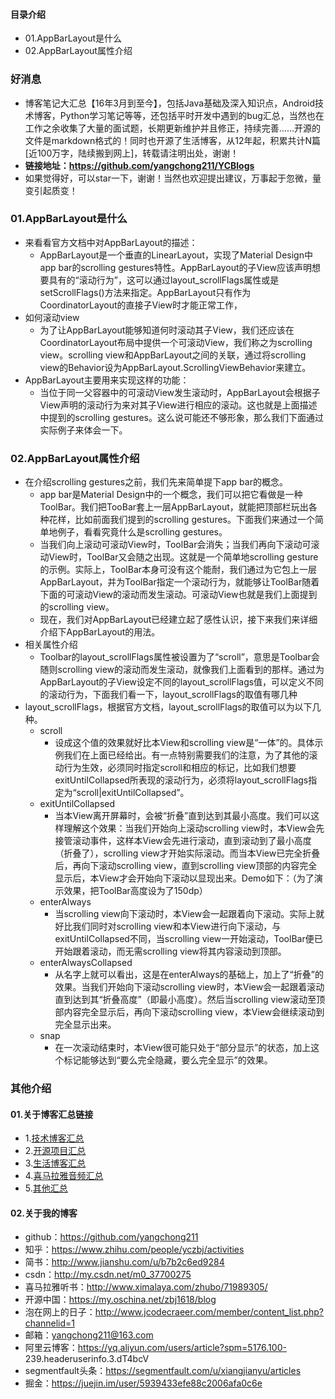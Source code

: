#### 目录介绍
- 01.AppBarLayout是什么
- 02.AppBarLayout属性介绍


### 好消息
- 博客笔记大汇总【16年3月到至今】，包括Java基础及深入知识点，Android技术博客，Python学习笔记等等，还包括平时开发中遇到的bug汇总，当然也在工作之余收集了大量的面试题，长期更新维护并且修正，持续完善……开源的文件是markdown格式的！同时也开源了生活博客，从12年起，积累共计N篇[近100万字，陆续搬到网上]，转载请注明出处，谢谢！
- **链接地址：https://github.com/yangchong211/YCBlogs**
- 如果觉得好，可以star一下，谢谢！当然也欢迎提出建议，万事起于忽微，量变引起质变！



### 01.AppBarLayout是什么
- 来看看官方文档中对AppBarLayout的描述：
    - AppBarLayout是一个垂直的LinearLayout，实现了Material Design中app bar的scrolling gestures特性。AppBarLayout的子View应该声明想要具有的“滚动行为”，这可以通过layout_scrollFlags属性或是setScrollFlags()方法来指定。AppBarLayout只有作为CoordinatorLayout的直接子View时才能正常工作，
- 如何滚动view
    - 为了让AppBarLayout能够知道何时滚动其子View，我们还应该在CoordinatorLayout布局中提供一个可滚动View，我们称之为scrolling view。scrolling view和AppBarLayout之间的关联，通过将scrolling view的Behavior设为AppBarLayout.ScrollingViewBehavior来建立。
- AppBarLayout主要用来实现这样的功能：
    - 当位于同一父容器中的可滚动View发生滚动时，AppBarLayout会根据子View声明的滚动行为来对其子View进行相应的滚动。这也就是上面描述中提到的scrolling gestures。这么说可能还不够形象，那么我们下面通过实际例子来体会一下。


### 02.AppBarLayout属性介绍
- 在介绍scrolling gestures之前，我们先来简单提下app bar的概念。
    - app bar是Material Design中的一个概念，我们可以把它看做是一种ToolBar。我们把TooBar套上一层AppBarLayout，就能把顶部栏玩出各种花样，比如前面我们提到的scrolling gestures。下面我们来通过一个简单地例子，看看究竟什么是scrolling gestures。
    - 当我们向上滚动可滚动View时，ToolBar会消失；当我们再向下滚动可滚动View时，ToolBar又会随之出现。这就是一个简单地scrolling gesture的示例。实际上，ToolBar本身可没有这个能耐，我们通过为它包上一层AppBarLayout，并为ToolBar指定一个滚动行为，就能够让ToolBar随着下面的可滚动View的滚动而发生滚动。可滚动View也就是我们上面提到的scrolling view。
    - 现在，我们对AppBarLayout已经建立起了感性认识，接下来我们来详细介绍下AppBarLayout的用法。
- 相关属性介绍
    - Toolbar的layout_scrollFlags属性被设置为了“scroll”，意思是Toolbar会随则scrolling view的滚动而发生滚动，就像我们上面看到的那样。通过为AppBarLayout的子View设定不同的layout_scrollFlags值，可以定义不同的滚动行为，下面我们看一下，layout_scrollFlags的取值有哪几种
- layout_scrollFlags，根据官方文档，layout_scrollFlags的取值可以为以下几种。
    - scroll
        - 设成这个值的效果就好比本View和scrolling view是“一体”的。具体示例我们在上面已经给出。有一点特别需要我们的注意，为了其他的滚动行为生效，必须同时指定scroll和相应的标记，比如我们想要exitUntilCollapsed所表现的滚动行为，必须将layout_scrollFlags指定为“scroll|exitUntilCollapsed”。
    - exitUntilCollapsed
        - 当本View离开屏幕时，会被“折叠”直到达到其最小高度。我们可以这样理解这个效果：当我们开始向上滚动scrolling view时，本View会先接管滚动事件，这样本View会先进行滚动，直到滚动到了最小高度（折叠了），scrolling view才开始实际滚动。而当本View已完全折叠后，再向下滚动scrolling view，直到scrolling view顶部的内容完全显示后，本View才会开始向下滚动以显现出来。Demo如下：（为了演示效果，把ToolBar高度设为了150dp）
    - enterAlways
        - 当scrolling view向下滚动时，本View会一起跟着向下滚动。实际上就好比我们同时对scrolling view和本View进行向下滚动，与exitUntilCollapsed不同，当scrolling view一开始滚动，ToolBar便已开始跟着滚动，而无需scrolling view将其内容滚动到顶部。
    - enterAlwaysCollapsed
        - 从名字上就可以看出，这是在enterAlways的基础上，加上了“折叠”的效果。当我们开始向下滚动scrolling view时，本View会一起跟着滚动直到达到其“折叠高度”（即最小高度）。然后当scrolling view滚动至顶部内容完全显示后，再向下滚动scrolling view，本View会继续滚动到完全显示出来。
    - snap
        - 在一次滚动结束时，本View很可能只处于“部分显示”的状态，加上这个标记能够达到“要么完全隐藏，要么完全显示”的效果。







### 其他介绍
#### 01.关于博客汇总链接
- 1.[技术博客汇总](https://www.jianshu.com/p/614cb839182c)
- 2.[开源项目汇总](https://blog.csdn.net/m0_37700275/article/details/80863574)
- 3.[生活博客汇总](https://blog.csdn.net/m0_37700275/article/details/79832978)
- 4.[喜马拉雅音频汇总](https://www.jianshu.com/p/f665de16d1eb)
- 5.[其他汇总](https://www.jianshu.com/p/53017c3fc75d)



#### 02.关于我的博客
- github：https://github.com/yangchong211
- 知乎：https://www.zhihu.com/people/yczbj/activities
- 简书：http://www.jianshu.com/u/b7b2c6ed9284
- csdn：http://my.csdn.net/m0_37700275
- 喜马拉雅听书：http://www.ximalaya.com/zhubo/71989305/
- 开源中国：https://my.oschina.net/zbj1618/blog
- 泡在网上的日子：http://www.jcodecraeer.com/member/content_list.php?channelid=1
- 邮箱：yangchong211@163.com
- 阿里云博客：https://yq.aliyun.com/users/article?spm=5176.100- 239.headeruserinfo.3.dT4bcV
- segmentfault头条：https://segmentfault.com/u/xiangjianyu/articles
- 掘金：https://juejin.im/user/5939433efe88c2006afa0c6e






